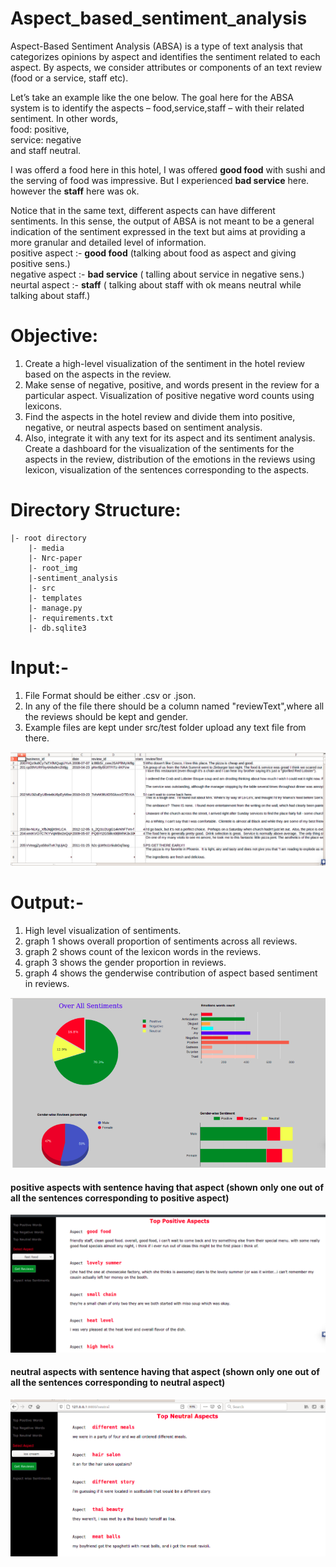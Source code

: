 # Aspect_based_sentiment_analysis
Aspect-Based Sentiment Analysis (ABSA) is a type of text analysis that categorizes opinions by aspect and identifies the sentiment related to each aspect.
By aspects, we consider attributes or components of an text review (food or a service, staff etc).

Let’s take an example like the one below. The goal here for the ABSA system is to identify the aspects – food,service,staff – with their related sentiment. 
In other words, <br /> 
food: positive, <br />
service: negative <br />
and staff neutral. 

 

I was offerd a food here in this hotel, I was offered **good food** with sushi and the serving of food was impressive. But I experienced **bad service** here. however the **staff** here was ok.


Notice that in the same text, different aspects can have different sentiments. In this sense, the output of ABSA is not meant to be a general indication of the sentiment expressed in the text but aims at providing a more granular and detailed level of information.  <br />
positive aspect :- **good food** (talking about food as aspect and giving positive sens.) <br />
negative aspect :- **bad service** ( talling about service in negative sens.) <br />
neurtal aspect :- **staff** ( talking about staff with ok means neutral while talking about staff.) <br />


# Objective:
  1. Create a high-level visualization of the sentiment in the hotel review based on the aspects in the review.
  2. Make sense of negative, positive, and words present in the review for a particular aspect. Visualization of positive negative word counts using lexicons.
  3. Find the aspects in the hotel review and divide them into positive, negative, or neutral aspects based on sentiment analysis.
  4. Also, integrate it with any text for its aspect and its sentiment analysis. Create a dashboard for the visualization of the sentiments for the aspects in the review, distribution of the emotions in the reviews using lexicon, visualization of the sentences corresponding to the aspects.


# Directory Structure:

	|- root directory
		|- media
		|- Nrc-paper
		|- root_img
		|-sentiment_analysis
		|- src
		|- templates
		|- manage.py
		|- requirements.txt
		|- db.sqlite3 
		

# Input:- 
1. File Format should be either .csv or .json.
2. In any of the file there should be a column named "reviewText",where all the reviews should be kept and gender.
3. Example files are kept under src/test folder upload any text file from there.

![Screenshot](https://github.com/nka218/Aspect_based_sentiment_analysis/blob/main/root_img/55.png)

# Output:- 
1. High level visualization of sentiments.
2. graph 1 shows overall proportion of sentiments across all reviews.
3. graph 2 shows count of the lexicon words in the reviews.
4. graph 3 shows the gender proportion in reviews.
5. graph 4 shows the genderwise contribution of aspect based sentiment in reviews.

![Screenshot](https://github.com/nka218/Aspect_based_sentiment_analysis/blob/main/root_img/graphs.png)

#### positive aspects with sentence having that aspect (shown only one out of all the sentences corresponding to positive aspect)

![Screenshot](https://github.com/nka218/Aspect_based_sentiment_analysis/blob/main/root_img/33.png)

#### neutral aspects with sentence having that aspect (shown only one out of all the sentences corresponding to neutral aspect)

![Screenshot](https://github.com/nka218/Aspect_based_sentiment_analysis/blob/main/root_img/22.png)
